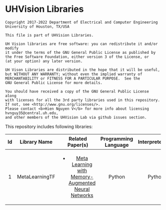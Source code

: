 <h1>UHVision Libraries</h1>

    Copyright 2017-2022 Department of Electrical and Computer Engineering
    University of Houston, TX/USA
    
    This file is part of UHVision Libraries.
   
    UH Vision libraries are free software: you can redistribute it and/or modify
    it under the terms of the GNU General Public License as published by
    the Free Software Foundation, either version 3 of the License, or
    (at your option) any later version.
   
    UH Vison Libraries are distributed in the hope that it will be useful,
    but WITHOUT ANY WARRANTY; without even the implied warranty of
    MERCHANTABILITY or FITNESS FOR A PARTICULAR PURPOSE.  See the
    GNU General Public License for more details.
   
    You should have received a copy of the GNU General Public License along 
    with licenses for all the 3rd party libraries used in this repository. 
    If not, see <http://www.gnu.org/licenses/>. 
    Please contact <b>Hien Nguyen V</b> for more info about licensing hvnguy35@central.uh.edu, 
    and other members of the UHVision Lab via github issues section.

<p> This repository includes following libraries: </p>

|  Id  |  Library Name  | Related Paper(s) | Programming Language | Interpreter/Compiler |
|:----:|:--------------:|:----------------:|:--------------------:|:--------------------:|
| 1    | MetaLearningTF | <ul><li><a href="http://jmlr.org/proceedings/papers/v48/santoro16.pdf">Meta Learning with Memory-Augmented Neural Networks</a></li></ul>| Python | Python 3.5.2 |
